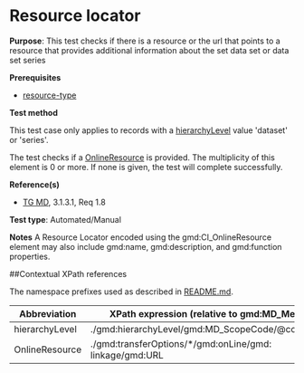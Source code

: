# Resource locator

**Purpose**: This test checks if there is a resource or the url that points to a resource that provides
 additional information about the set data set or data set series

**Prerequisites**

* [resource-type](http://inspire.ec.europa.eu/id/ats/metadata/2.0/datasets-and-series/resource-type)

**Test method**

This test case only applies to records with a [hierarchyLevel](#hierarchyLevel) value 'dataset' or 'series'.

The test checks if a [OnlineResource](#online) is provided. 
The multiplicity of this element is 0 or more. If none is given, the test will complete successfully.

**Reference(s)**	 

* [TG MD](http://inspire.ec.europa.eu/id/ats/metadata/2.0/datasets-and-series/README#ref_TG_MD), 3.1.3.1, Req 1.8

**Test type**: Automated/Manual

**Notes**
A Resource Locator encoded using the gmd:CI_OnlineResource element may also include gmd:name, gmd:description, and gmd:function properties.

##Contextual XPath references

The namespace prefixes used as described in [README.md](http://inspire.ec.europa.eu/id/ats/metadata/2.0/datasets-and-series/README#namespaces).

Abbreviation                                   |  XPath expression (relative to gmd:MD_Metadata)
-----------------------------------------------| -------------------------------------------------------------------------
<a name="hierarchyLevel"></a> hierarchyLevel | ./gmd:hierarchyLevel/gmd:MD_ScopeCode/@codeListValue
<a name="online"></a> OnlineResource   | ./gmd:transferOptions/\*/gmd:onLine/gmd: linkage/gmd:URL
